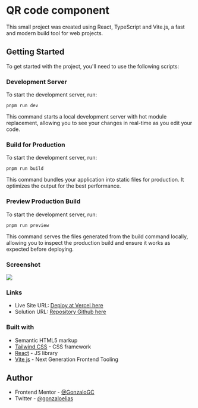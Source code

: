 #  QR code component

This small project was created using React, TypeScript and Vite.js, a fast and modern build tool for web projects.

## Getting Started

To get started with the project, you'll need to use the following scripts:

### Development Server

To start the development server, run:
```
pnpm run dev
```
This command starts a local development server with hot module replacement, allowing you to see your changes in real-time as you edit your code.
### Build for Production

To start the development server, run:
```
pnpm run build
```
This command bundles your application into static files for production. It optimizes the output for the best performance.
### Preview Production Build

To start the development server, run:
```
pnpm run preview
```
This command serves the files generated from the build command locally, allowing you to inspect the production build and ensure it works as expected before deploying.

### Screenshot

![](public/screenShot-desktop-qr.png)

### Links

- Live Site URL: [Deploy at Vercel here](https://master--qr-code-component-gg.netlify.app/)
- Solution URL: [Repository Github here](https://github.com/GonzaloGC/qr-code-component-main)

### Built with

- Semantic HTML5 markup
- [Tailwind CSS](https://tailwindcss.com/) - CSS framework
- [React](https://reactjs.org/) - JS library
- [Vite js](https://vitejs.dev/) - Next Generation Frontend Tooling

## Author

- Frontend Mentor - [@GonzaloGC](https://www.frontendmentor.io/profile/GonzaloGC)
- Twitter - [@gonzaloelias](https://twitter.com/gonzaloelias)